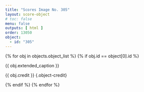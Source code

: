 ```yaml
---
title: "Scores Image No. 305"
layout: score-object
# toc: false
menu: false
outputs: [ html ]
order: 13050
object:
  - id: "305"
---
```


{% for obj in objects.object_list %}
{% if obj.id == object[0].id %}

{{ obj.extended_caption }}

{{ obj.credit }} {.object-credit}

{% endif %}
{% endfor %}
